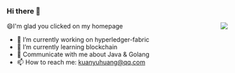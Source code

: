 ### Hi there 👋

<img align="right" src="https://github-readme-stats.vercel.app/api?username=kuanyuh&show_icons=true&icon_color=CE1D2D&text_color=718096&bg_color=ffffff&hide_title=true" />

😄I'm glad you clicked on my homepage
- 🔭 I’m currently working on hyperledger-fabric
- 🌱 I’m currently learning blockchain
- 💬 Communicate with me about Java & Golang
- 📫 How to reach me: kuanyuhuang@qq.com


<!--
**kuanyuh/kuanyuh** is a ✨ _special_ ✨ repository because its `README.md` (this file) appears on your GitHub profile.

Here are some ideas to get you started:

- 🔭 I’m currently working on ...
- 🌱 I’m currently learning ...
- 👯 I’m looking to collaborate on ...
- 🤔 I’m looking for help with ...
- 💬 Ask me about ...
- 📫 How to reach me: ...
- 😄 Pronouns: ...
- ⚡ Fun fact: ...


![Github Stats](https://github-readme-stats.vercel.app/api?username=kuanyuh&hide_title=true&hide_border=true&show_icons=trueline_height=21&text_color=000&icon_color=000&bg_color=0,ea6161,ffc64d,fffc4d,52fa5a&theme=graywhite)
-->
